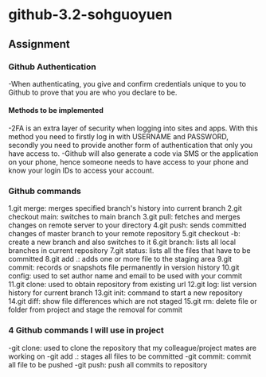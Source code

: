 # github-3.2-sohguoyuen
## Assignment
### Github Authentication
-When authenticating, you give and confirm credentials unique to you to Github to prove that you are who you declare to be.
#### Methods to be implemented
-2FA is an extra layer of security when logging into sites and apps. With this method you need to firstly log in with USERNAME and PASSWORD, secondly you need to provide another form of authentication that only you have access to.
-Github will also generate a code via SMS or the application on your phone, hence someone needs to have access to your phone and know your login IDs to access your account.
 

### Github commands
1.git merge:  merges specified branch's history into current branch
2.git checkout main: switches to main branch
3.git pull: fetches and merges changes on remote server to your directory
4.git push: sends committed changes of master branch to your remote repository
5.git checkout -b: create a new branch and also switches to it
6.git branch: lists all local branches in current repository
7.git status: lists all the files that have to be committed
8.git add .: adds one or more file to the staging area
9.git commit: records or snapshots file permanently in version history
10.git config: used to set author name and email to be used with your commit
11.git clone: used to obtain repository from existing url
12.git log: list version history for current branch
13.git init: command to start a new repository
14.git diff: show file differences which are not staged
15.git rm: delete file or folder from project and stage the removal for commit

### 4 Github commands I will use in project
-git clone: used to clone the repository that my colleague/project mates are working on
-git add .: stages all files to be committed
-git commit: commit all file to be pushed
-git push: push all commits to repository
